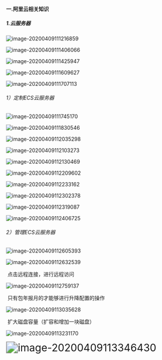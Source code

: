 #### 一.阿里云相关知识

##### 1.云服务器

![image-20200409111216859](%E4%B8%80.%E9%98%BF%E9%87%8C%E4%BA%91%E7%9B%B8%E5%85%B3%E7%9F%A5%E8%AF%86.assets/image-20200409111216859.png)

![image-20200409111406066](%E4%B8%80.%E9%98%BF%E9%87%8C%E4%BA%91%E7%9B%B8%E5%85%B3%E7%9F%A5%E8%AF%86.assets/image-20200409111406066.png)

![image-20200409111425947](%E4%B8%80.%E9%98%BF%E9%87%8C%E4%BA%91%E7%9B%B8%E5%85%B3%E7%9F%A5%E8%AF%86.assets/image-20200409111425947.png)

![image-20200409111609627](%E4%B8%80.%E9%98%BF%E9%87%8C%E4%BA%91%E7%9B%B8%E5%85%B3%E7%9F%A5%E8%AF%86.assets/image-20200409111609627.png)

![image-20200409111707113](%E4%B8%80.%E9%98%BF%E9%87%8C%E4%BA%91%E7%9B%B8%E5%85%B3%E7%9F%A5%E8%AF%86.assets/image-20200409111707113.png)

###### 1）定制ECS云服务器

![image-20200409111745170](%E4%B8%80.%E9%98%BF%E9%87%8C%E4%BA%91%E7%9B%B8%E5%85%B3%E7%9F%A5%E8%AF%86.assets/image-20200409111745170.png)

![image-20200409111830546](%E4%B8%80.%E9%98%BF%E9%87%8C%E4%BA%91%E7%9B%B8%E5%85%B3%E7%9F%A5%E8%AF%86.assets/image-20200409111830546.png)

![image-20200409112035298](%E4%B8%80.%E9%98%BF%E9%87%8C%E4%BA%91%E7%9B%B8%E5%85%B3%E7%9F%A5%E8%AF%86.assets/image-20200409112035298.png)

![image-20200409112103273](%E4%B8%80.%E9%98%BF%E9%87%8C%E4%BA%91%E7%9B%B8%E5%85%B3%E7%9F%A5%E8%AF%86.assets/image-20200409112103273.png)

![image-20200409112130469](%E4%B8%80.%E9%98%BF%E9%87%8C%E4%BA%91%E7%9B%B8%E5%85%B3%E7%9F%A5%E8%AF%86.assets/image-20200409112130469.png)

![image-20200409112209602](%E4%B8%80.%E9%98%BF%E9%87%8C%E4%BA%91%E7%9B%B8%E5%85%B3%E7%9F%A5%E8%AF%86.assets/image-20200409112209602.png)

![image-20200409112233162](%E4%B8%80.%E9%98%BF%E9%87%8C%E4%BA%91%E7%9B%B8%E5%85%B3%E7%9F%A5%E8%AF%86.assets/image-20200409112233162.png)

![image-20200409112302378](%E4%B8%80.%E9%98%BF%E9%87%8C%E4%BA%91%E7%9B%B8%E5%85%B3%E7%9F%A5%E8%AF%86.assets/image-20200409112302378.png)

![image-20200409112319087](%E4%B8%80.%E9%98%BF%E9%87%8C%E4%BA%91%E7%9B%B8%E5%85%B3%E7%9F%A5%E8%AF%86.assets/image-20200409112319087.png)

![image-20200409112406725](%E4%B8%80.%E9%98%BF%E9%87%8C%E4%BA%91%E7%9B%B8%E5%85%B3%E7%9F%A5%E8%AF%86.assets/image-20200409112406725.png)

###### 2）管理ECS云服务器

![image-20200409112605393](%E4%B8%80.%E9%98%BF%E9%87%8C%E4%BA%91%E7%9B%B8%E5%85%B3%E7%9F%A5%E8%AF%86.assets/image-20200409112605393.png)

![image-20200409112632539](%E4%B8%80.%E9%98%BF%E9%87%8C%E4%BA%91%E7%9B%B8%E5%85%B3%E7%9F%A5%E8%AF%86.assets/image-20200409112632539.png)

​	点击远程连接，进行远程访问

![image-20200409112759137](%E4%B8%80.%E9%98%BF%E9%87%8C%E4%BA%91%E7%9B%B8%E5%85%B3%E7%9F%A5%E8%AF%86.assets/image-20200409112759137.png)

​	只有包年报月的才能够进行升降配置的操作

![image-20200409113035628](%E4%B8%80.%E9%98%BF%E9%87%8C%E4%BA%91%E7%9B%B8%E5%85%B3%E7%9F%A5%E8%AF%86.assets/image-20200409113035628.png)

​	扩大磁盘容量（扩容和增加一块磁盘）

![image-20200409113231170](%E4%B8%80.%E9%98%BF%E9%87%8C%E4%BA%91%E7%9B%B8%E5%85%B3%E7%9F%A5%E8%AF%86.assets/image-20200409113231170.png)

<img src="%E4%B8%80.%E9%98%BF%E9%87%8C%E4%BA%91%E7%9B%B8%E5%85%B3%E7%9F%A5%E8%AF%86.assets/image-20200409113346430.png" alt="image-20200409113346430" style="zoom:200%;" />